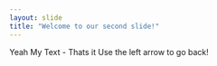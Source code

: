 ```yaml
---
layout: slide
title: "Welcome to our second slide!"
---
```

Yeah My Text - Thats it
Use the left arrow to go back!
